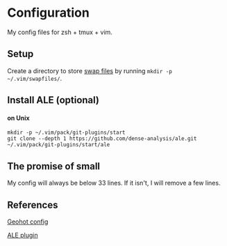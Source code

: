 # Configuration

My config files for zsh + tmux + vim.

## Setup

Create a directory to store [swap files][0] by running `mkdir -p ~/.vim/swapfiles/`.

## Install ALE (optional)

#### on Unix

```
mkdir -p ~/.vim/pack/git-plugins/start
git clone --depth 1 https://github.com/dense-analysis/ale.git ~/.vim/pack/git-plugins/start/ale
```

## The promise of small

My config will always be below 33 lines. If it isn't, I will remove a few lines.

## References

[Geohot config][1]

[ALE plugin][2]


[0]: https://www.quora.com/What-are-swap-files-in-vim-and-how-to-deal-with-them
[1]: https://github.com/geohot/configuration
[2]: https://github.com/dense-analysis/ale
